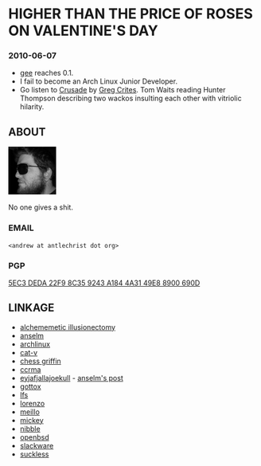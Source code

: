 HIGHER THAN THE PRICE OF ROSES ON VALENTINE'S DAY
=================================================

### 2010-06-07

* [gee](http://github.com/antlechrist/gee) reaches 0.1.
* I fail to become an Arch Linux Junior Developer.
* Go listen to [Crusade](http://www.podiobooks.com/title/crusade) by
  [Greg Crites](http://www.veinarmor.com/).  Tom Waits reading Hunter
  Thompson describing two wackos insulting each other with vitriolic
  hilarity.

ABOUT
-----

![beard-infested moron](andrew.jpg)

No one gives a shit.

### EMAIL

    <andrew at antlechrist dot org>

### PGP

[5EC3 DEDA 22F9 8C35 9243  A184 4A31 49E8 8900 690D](public_key.txt)

LINKAGE
-------

* [alchememetic illusionectomy](http://alchememeticillusionectomy.blogspot.com/)
* [anselm](http://garbe.us)
* [archlinux](http://www.archlinux.org/)
* [cat-v](http://cat-v.org/)
* [chess griffin](http://www.chessgriffin.com/)
* [ccrma](http://ccrma.stanford.edu/planetccrma/software/)
* [eyjafjallajoekull](http://eyjafjallajoekull.com/) -
  [anselm's post](http://blog.garbe.us/2010/04/16/01_The_Eyjafjallajoekull_Art_Project/)
* [gottox](http://s01.de/~tox/index.cgi/index)
* [lfs](http://www.linuxfromscratch.org/)
* [lorenzo](http://lbolla.info/blog/)
* [meillo](http://marmaro.de/)
* [mickey](http://karmatarotreadings.blogspot.com/)
* [nibble](http://nibble.develsec.org/)
* [openbsd](http://openbsd.org/)
* [slackware](http://slackware.com/)
* [suckless](http://suckless.org)
